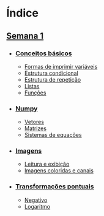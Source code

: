 # Índice

## [Semana 1](semana1.md/)
- ### [Conceitos básicos](semana1.md/#conceitos-básicos)
  - [Formas de imprimir variáveis](semana1.md/#formas-de-imprimir-variáveis)
  - [Estrutura condicional](semana1.md/#estrutura-condicional)
  - [Estrutura de repetição](semana1.md/#estrutura-de-repetição)
  - [Listas](semana1.md/#listas)
  - [Funções](semana1.md/#funções)
- ### [Numpy](semana1.md/#numpy)
  - [Vetores](semana1.md/#vetores)
  - [Matrizes](semana1.md/#matrizes)
  - [Sistemas de equações](semana1.md/#sistemas-de-equações)
- ### [Imagens](semana1.md/#imagens)
  - [Leitura e exibição](semana1.md/#leitura-e-exibição)
  - [Imagens coloridas e canais](semana1.md/#imagens-coloridas-e-canais)
- ### [Transformações pontuais](semana1.md/#transformações-pontuais)
  - [Negativo](semana1.md/#negativo)
  - [Logaritmo](semana1.md/#logaritmo)